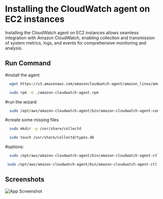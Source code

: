 
# Installing the CloudWatch agent on EC2 instances

Installing the CloudWatch agent on EC2 instances allows seamless integration with Amazon CloudWatch, enabling collection and transmission of system metrics, logs, and events for comprehensive monitoring and analysis.



## Run Command

#install the agent

```bash
  wget https://s3.amazonaws.com/amazoncloudwatch-agent/amazon_linux/amd64/latest/amazon-cloudwatch-agent.rpm 
```

```bash
  sudo rpm -U ./amazon-cloudwatch-agent.rpm
```

#run the wizard

```bash
  sudo /opt/aws/amazon-cloudwatch-agent/bin/amazon-cloudwatch-agent-config-wizard
```

#create some missing files

```bash
  sudo mkdir -p /usr/share/collectd
```
```bash
  sudo touch /usr/share/collectd/types.db
```

#options:

```bash
  sudo /opt/aws/amazon-cloudwatch-agent/bin/amazon-cloudwatch-agent-ctl -a fetch-config -m ec2 -c ssm:AmazonCloudWatch-linux -s
```

```bash
 sudo /opt/aws/amazon-cloudwatch-agent/bin/amazon-cloudwatch-agent-ctl -a fetch-config -m ec2 -c file:/opt/aws/amazon-cloudwatch-agent/bin/config.json -s
```

## Screenshots

![App Screenshot](https://s3.amazonaws.com/mejba.me/installing-the-cloudwatch-agent-on-ec2-instances.png)

